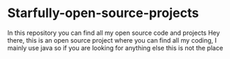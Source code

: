 # Starfully-open-source-projects
In this repository you can find all my open source code and projects
Hey there, this is an open source project where you can find all my coding, I mainly use java so if you are looking for anything else this is not the place
